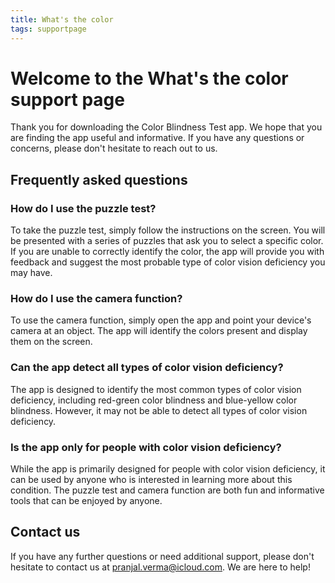 ```yaml
---
title: What's the color
tags: supportpage
---
```



# Welcome to the What's the color support page

Thank you for downloading the Color Blindness Test app. We hope that you are finding the app useful and informative. If you have any questions or concerns, please don't hesitate to reach out to us. 

## Frequently asked questions

### How do I use the puzzle test?

To take the puzzle test, simply follow the instructions on the screen. You will be presented with a series of puzzles that ask you to select a specific color. If you are unable to correctly identify the color, the app will provide you with feedback and suggest the most probable type of color vision deficiency you may have.

### How do I use the camera function?

To use the camera function, simply open the app and point your device's camera at an object. The app will identify the colors present and display them on the screen.

### Can the app detect all types of color vision deficiency?

The app is designed to identify the most common types of color vision deficiency, including red-green color blindness and blue-yellow color blindness. However, it may not be able to detect all types of color vision deficiency.

### Is the app only for people with color vision deficiency?

While the app is primarily designed for people with color vision deficiency, it can be used by anyone who is interested in learning more about this condition. The puzzle test and camera function are both fun and informative tools that can be enjoyed by anyone.

## Contact us

If you have any further questions or need additional support, please don't hesitate to contact us at pranjal.verma@icloud.com. We are here to help!
